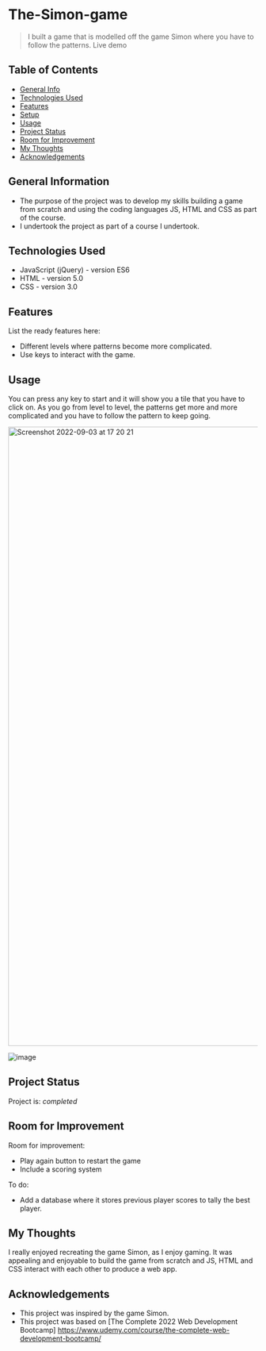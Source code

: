 # The-Simon-game

> I built a game that is modelled off the game Simon where you have to follow the patterns.
> Live demo 

## Table of Contents
* [General Info](#general-information)
* [Technologies Used](#technologies-used)
* [Features](#features)
* [Setup](#setup)
* [Usage](#usage)
* [Project Status](#project-status)
* [Room for Improvement](#room-for-improvement)
* [My Thoughts](#my-thoughts)
* [Acknowledgements](#acknowledgements)


## General Information
- The purpose of the project was to develop my skills building a game from scratch and using the coding languages JS, HTML and CSS as part of the course. 
- I undertook the project as part of a course I undertook.


## Technologies Used
- JavaScript (jQuery) - version ES6 
- HTML - version 5.0
- CSS - version 3.0


## Features
List the ready features here:
- Different levels where patterns become more complicated.
- Use keys to interact with the game.


## Usage
You can press any key to start and it will show you a tile that you have to click on. As you go from level to level, the patterns get more and more complicated and you have to follow the pattern to keep going. 

<img width="1248" alt="Screenshot 2022-09-03 at 17 20 21" src="https://user-images.githubusercontent.com/91877366/188279501-ea39088b-6a1d-4e23-b313-463027bf257b.png">

![image](https://user-images.githubusercontent.com/91877366/188279597-deefe053-b45a-4a48-b3e4-1c8f50e90ffb.png)

## Project Status
Project is: _completed_


## Room for Improvement
Room for improvement:
- Play again button to restart the game
- Include a scoring system

To do:
- Add a database where it stores previous player scores to tally the best player. 

## My Thoughts
I really enjoyed recreating the game Simon, as I enjoy gaming. It was appealing and enjoyable to build the game from scratch and JS, HTML and CSS interact with each other to produce a web app. 

## Acknowledgements
- This project was inspired by the game Simon. 
- This project was based on [The Complete 2022 Web Development Bootcamp] https://www.udemy.com/course/the-complete-web-development-bootcamp/

